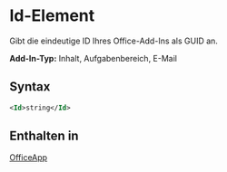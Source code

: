 # <a name="id-element"></a>Id-Element

Gibt die eindeutige ID Ihres Office-Add-Ins als GUID an.

**Add-In-Typ:** Inhalt, Aufgabenbereich, E-Mail

## <a name="syntax"></a>Syntax

```XML
<Id>string</Id>
```

## <a name="contained-in"></a>Enthalten in

[OfficeApp](officeapp.md)

